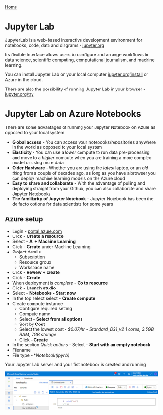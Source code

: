 [Home](../README.md)

# Jupyter Lab
JupyterLab is a web-based interactive development environment for notebooks, code, data and diagrams - [jupyter.org](https://jupyter.org)

Its flexible interface allows users to configure and arrange workflows in data science, scientific computing, computational journalism, and machine learning.

You can install Jupyter Lab on your local computer [jupyter.org/install](https://jupyter.org/install) or Azure in the cloud.

There are also the possibility of running Jupyter Lab in your browser - [jupyter.org/try](https://jupyter.org/try)

# Jupyter Lab on Azure Notebooks
There are some advantages of running your Jupyter Notebook on Azure as opposed to your local system.

- **Global access** - You can access your notebooks/repositories anywhere in the world as opposed to your local system
- **Elasticity** - You can use a *lower* compute to run data pre-processing and move to a *higher* compute when you are training a more complex model or using more data
- **Older Hardware** - Whether you are using the *latest* laptop, or an *old thing* from a couple of decades ago, as long as you have a browser you can deploy machine learning models on the Azure cloud
- **Easy to share and collaborate** - With the advantage of pulling and deploying straight from your Github, you can also collaborate and share Jupyter Notebooks
- **The familiarity of Jupyter Notebook** - Jupyter Notebook has been the de facto options for data scientists for some years

## Azure setup


- Login - [portal.azure.com](https://portal.azure.com)
- Click - **Create a resource**
- Select - **AI + Machine Learning**
- Click - **Create** under Machine Learning
- Project details
    - Subscription
    - Resource group
    - Workspace name
- Click - **Review + create**
- Click - **Create**
- When deployment is *complete* - **Go to resource**
- Click - **Launch studio**
- Select - **Notebooks - Start now**
- In the top select select - **Create compute**
- Create compute instance
    - Configure required setting
    - Compute name
    - Select - **Select from all options**
    - Sort by **Cost**
    - Select the lowest cost - *$0.07/hr - Standard_DS1_v2 1 cores, 3.5GB RAM, 7GB storage*
    - Click - **Create**
- In the section *Quick actions* - Select - **Start with an empty notebook**
- Filename
- File type - **Notebook(*ipynb)**

Your Jupyter Lab server and your fist notebook is created and running

![](https://github.com/TueHellsternKea/study/raw/main/azure/image/azure_jupyter_lab_running.jpg)

